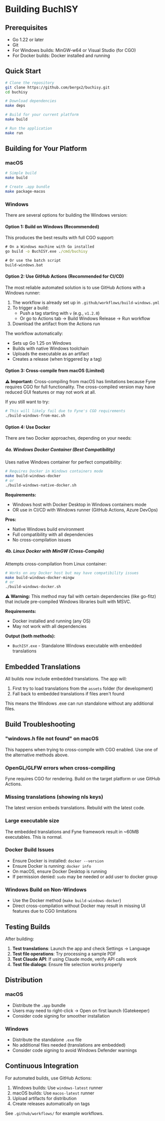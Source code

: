 # Building BuchISY

## Prerequisites

- Go 1.22 or later
- Git
- For Windows builds: MinGW-w64 or Visual Studio (for CGO)
- For Docker builds: Docker installed and running

## Quick Start

```bash
# Clone the repository
git clone https://github.com/bergx2/buchisy.git
cd buchisy

# Download dependencies
make deps

# Build for your current platform
make build

# Run the application
make run
```

## Building for Your Platform

### macOS

```bash
# Simple build
make build

# Create .app bundle
make package-macos
```

### Windows

There are several options for building the Windows version:

#### Option 1: Build on Windows (Recommended)

This produces the best results with full CGO support:

```cmd
# On a Windows machine with Go installed
go build -o BuchISY.exe ./cmd/buchisy

# Or use the batch script
build-windows.bat
```

#### Option 2: Use GitHub Actions (Recommended for CI/CD)

The most reliable automated solution is to use GitHub Actions with a Windows runner:

1. The workflow is already set up in `.github/workflows/build-windows.yml`
2. To trigger a build:
   - Push a tag starting with `v` (e.g., `v1.2.0`)
   - Or go to Actions tab → Build Windows Release → Run workflow
3. Download the artifact from the Actions run

The workflow automatically:
- Sets up Go 1.25 on Windows
- Builds with native Windows toolchain
- Uploads the executable as an artifact
- Creates a release (when triggered by a tag)

#### Option 3: Cross-compile from macOS (Limited)

**⚠️ Important:** Cross-compiling from macOS has limitations because Fyne requires CGO for full functionality. The cross-compiled version may have reduced GUI features or may not work at all.

If you still want to try:

```bash
# This will likely fail due to Fyne's CGO requirements
./build-windows-from-mac.sh
```

#### Option 4: Use Docker

There are two Docker approaches, depending on your needs:

##### 4a. Windows Docker Container (Best Compatibility)

Uses native Windows container for perfect compatibility:

```bash
# Requires Docker in Windows containers mode
make build-windows-docker
# or
./build-windows-native-docker.sh
```

**Requirements:**
- Windows host with Docker Desktop in Windows containers mode
- OR use in CI/CD with Windows runner (GitHub Actions, Azure DevOps)

**Pros:**
- Native Windows build environment
- Full compatibility with all dependencies
- No cross-compilation issues

##### 4b. Linux Docker with MinGW (Cross-Compile)

Attempts cross-compilation from Linux container:

```bash
# Works on any Docker host but may have compatibility issues
make build-windows-docker-mingw
# or
./build-windows-docker.sh
```

**⚠️ Warning:** This method may fail with certain dependencies (like go-fitz) that include pre-compiled Windows libraries built with MSVC.

**Requirements:**
- Docker installed and running (any OS)
- May not work with all dependencies

**Output (both methods):**
- `BuchISY.exe` - Standalone Windows executable with embedded translations

## Embedded Translations

All builds now include embedded translations. The app will:
1. First try to load translations from the `assets` folder (for development)
2. Fall back to embedded translations if files aren't found

This means the Windows .exe can run standalone without any additional files.

## Build Troubleshooting

### "windows.h file not found" on macOS
This happens when trying to cross-compile with CGO enabled. Use one of the alternative methods above.

### OpenGL/GLFW errors when cross-compiling
Fyne requires CGO for rendering. Build on the target platform or use GitHub Actions.

### Missing translations (showing nls keys)
The latest version embeds translations. Rebuild with the latest code.

### Large executable size
The embedded translations and Fyne framework result in ~60MB executables. This is normal.

### Docker Build Issues
- Ensure Docker is installed: `docker --version`
- Ensure Docker is running: `docker info`
- On macOS, ensure Docker Desktop is running
- If permission denied: `sudo` may be needed or add user to docker group

### Windows Build on Non-Windows
- Use the Docker method (`make build-windows-docker`)
- Direct cross-compilation without Docker may result in missing UI features due to CGO limitations

## Testing Builds

After building:

1. **Test translations**: Launch the app and check Settings → Language
2. **Test file operations**: Try processing a sample PDF
3. **Test Claude API**: If using Claude mode, verify API calls work
4. **Test file dialogs**: Ensure file selection works properly

## Distribution

### macOS
- Distribute the `.app` bundle
- Users may need to right-click → Open on first launch (Gatekeeper)
- Consider code signing for smoother installation

### Windows
- Distribute the standalone `.exe` file
- No additional files needed (translations are embedded)
- Consider code signing to avoid Windows Defender warnings

## Continuous Integration

For automated builds, use GitHub Actions:

1. Windows builds: Use `windows-latest` runner
2. macOS builds: Use `macos-latest` runner
3. Upload artifacts for distribution
4. Create releases automatically on tags

See `.github/workflows/` for example workflows.